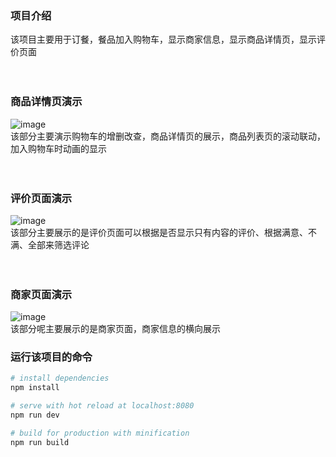 ### 项目介绍<br>
该项目主要用于订餐，餐品加入购物车，显示商家信息，显示商品详情页，显示评价页面
<br>
<br>
<br>

### 商品详情页演示<br>
![image](https://github.com/fengyunlsm/sell/blob/master/resource/image/gif/shoppinglist.gif)<br>
该部分主要演示购物车的增删改查，商品详情页的展示，商品列表页的滚动联动，加入购物车时动画的显示
<br>
<br>
<br>

### 评价页面演示<br>
![image](https://github.com/fengyunlsm/sell/blob/master/resource/image/gif/ratings.gif)<br>
该部分主要展示的是评价页面可以根据是否显示只有内容的评价、根据满意、不满、全部来筛选评论
<br>
<br>
<br>


### 商家页面演示<br>
![image](https://github.com/fengyunlsm/sell/blob/master/resource/image/gif/ratings.gif)<br>
该部分呢主要展示的是商家页面，商家信息的横向展示


### 运行该项目的命令<br>
``` bash
# install dependencies
npm install

# serve with hot reload at localhost:8080
npm run dev

# build for production with minification
npm run build
```
